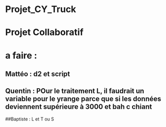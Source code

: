 # Projet_CY_Truck

# Projet Collaboratif

# a faire :
## Mattéo : d2 et script
## Quentin : POur le traitement L, il faudrait un variable pour le yrange parce que si les données deviennent supérieure à 3000 et bah c chiant
##Baptiste : L et T ou S

